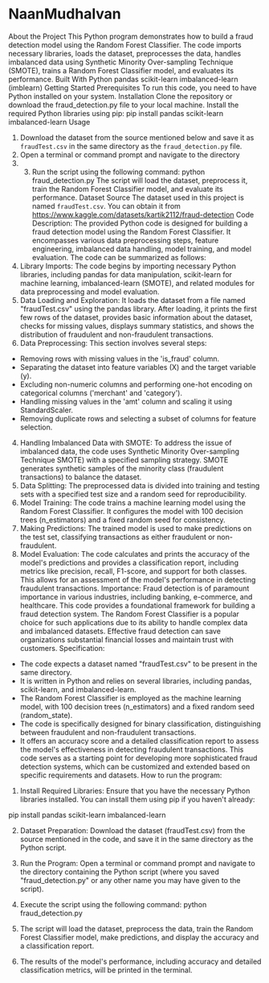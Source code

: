 # NaanMudhalvan
 
About the Project 
This Python program demonstrates how to build a fraud detection model 
using the Random Forest Classifier. The code imports necessary libraries, 
loads the dataset, preprocesses the data, handles imbalanced data using 
Synthetic Minority Over-sampling Technique (SMOTE), trains a Random 
Forest Classifier model, and evaluates its performance.
Built With 
Python
pandas
scikit-learn
imbalanced-learn (imblearn)
Getting Started 
Prerequisites 
To run this code, you need to have Python installed on your system.
Installation 
Clone the repository or download the fraud_detection.py file to your local 
machine.
Install the required Python libraries using pip:
 pip install pandas scikit-learn imbalanced-learn 
Usage 
1. Download the dataset from the source mentioned below and save it as 
`fraudTest.csv` in the same directory as the `fraud_detection.py` file.
2. Open a terminal or command prompt and navigate to the directory
3. 3. Run the script using the following command:
 python fraud_detection.py
The script will load the dataset, preprocess it, train the Random Forest 
Classifier model, and evaluate its performance.
Dataset Source 
The dataset used in this project is named `fraudTest.csv`. You can obtain it 
from https://www.kaggle.com/datasets/kartik2112/fraud-detection
Code Description: 
The provided Python code is designed for building a fraud detection model 
using the Random Forest Classifier. It encompasses various data 
preprocessing steps, feature engineering, imbalanced data handling, model 
training, and model evaluation. The code can be summarized as follows:
1. Library Imports: The code begins by importing necessary Python libraries, 
including pandas for data manipulation, scikit-learn for machine learning, 
imbalanced-learn (SMOTE), and related modules for data preprocessing and 
model evaluation.
2. Data Loading and Exploration: It loads the dataset from a file named 
"fraudTest.csv" using the pandas library. After loading, it prints the first few 
rows of the dataset, provides basic information about the dataset, checks for 
missing values, displays summary statistics, and shows the distribution of 
fraudulent and non-fraudulent transactions.
3. Data Preprocessing: This section involves several steps:
 - Removing rows with missing values in the 'is_fraud' column.
 - Separating the dataset into feature variables (X) and the target variable 
(y).
 - Excluding non-numeric columns and performing one-hot encoding on 
categorical columns ('merchant' and 'category').
 - Handling missing values in the 'amt' column and scaling it using 
StandardScaler.
 - Removing duplicate rows and selecting a subset of columns for feature 
selection.
4. Handling Imbalanced Data with SMOTE: To address the issue of 
imbalanced data, the code uses Synthetic Minority Over-sampling Technique
SMOTE) with a specified sampling strategy. SMOTE generates synthetic 
samples of the minority class (fraudulent transactions) to balance the 
dataset.
5. Data Splitting: The preprocessed data is divided into training and 
testing sets with a specified test size and a random seed for reproducibility.
6. Model Training: The code trains a machine learning model using the 
Random Forest Classifier. It configures the model with 100 decision trees 
(n_estimators) and a fixed random seed for consistency.
7. Making Predictions: The trained model is used to make predictions on 
the test set, classifying transactions as either fraudulent or non-fraudulent.
8. Model Evaluation: The code calculates and prints the accuracy of the 
model's predictions and provides a classification report, including metrics 
like precision, recall, F1-score, and support for both classes. This allows for 
an assessment of the model's performance in detecting fraudulent 
transactions.
Importance: 
Fraud detection is of paramount importance in various industries, including 
banking, e-commerce, and healthcare. This code provides a foundational 
framework for building a fraud detection system. The Random Forest 
Classifier is a popular choice for such applications due to its ability to handle 
complex data and imbalanced datasets. Effective fraud detection can save 
organizations substantial financial losses and maintain trust with customers.
Specification: 
- The code expects a dataset named "fraudTest.csv" to be present in the 
same directory.
- It is written in Python and relies on several libraries, including pandas, 
scikit-learn, and imbalanced-learn.
- The Random Forest Classifier is employed as the machine learning model, 
with 100 decision trees (n_estimators) and a fixed random seed 
(random_state).
- The code is specifically designed for binary classification, distinguishing 
between fraudulent and non-fraudulent transactions.
- It offers an accuracy score and a detailed classification report to assess the 
model's effectiveness in detecting fraudulent transactions.
This code serves as a starting point for developing more sophisticated fraud 
detection systems, which can be customized and extended based on 
specific requirements and datasets.
How to run the program: 
1. Install Required Libraries:
 Ensure that you have the necessary Python libraries installed. You can 
install them using pip if you haven't already:
 
 pip install pandas scikit-learn imbalanced-learn 
 
2. Dataset Preparation:
 Download the dataset (fraudTest.csv) from the source mentioned in the 
code, and save it in the same directory as the Python script.
3. Run the Program:
 Open a terminal or command prompt and navigate to the directory 
containing the Python script (where you saved "fraud_detection.py" or any 
other name you may have given to the script).
4. Execute the script using the following command:
 python fraud_detection.py 
 
5. The script will load the dataset, preprocess the data, train the Random 
Forest Classifier model, make predictions, and display the accuracy and a 
classification report.
6. The results of the model's performance, including accuracy and detailed 
classification metrics, will be printed in the terminal.
